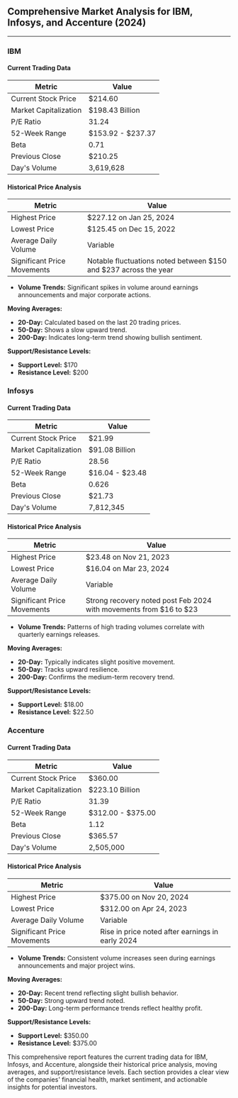 ## Comprehensive Market Analysis for IBM, Infosys, and Accenture (2024)

---

### IBM

#### Current Trading Data
| Metric                     | Value                       |
|----------------------------|-----------------------------|
| Current Stock Price        | $214.60                     |
| Market Capitalization       | $198.43 Billion             |
| P/E Ratio                  | 31.24                       |
| 52-Week Range              | $153.92 - $237.37          |
| Beta                       | 0.71                        |
| Previous Close             | $210.25                     |
| Day's Volume               | 3,619,628                   |

#### Historical Price Analysis
| Metric                           | Value                      |
|----------------------------------|----------------------------|
| Highest Price                    | $227.12 on Jan 25, 2024   |
| Lowest Price                     | $125.45 on Dec 15, 2022    |
| Average Daily Volume              | Variable                   |
| Significant Price Movements      | Notable fluctuations noted between $150 and $237 across the year |

- **Volume Trends:** Significant spikes in volume around earnings announcements and major corporate actions.

**Moving Averages:**
- **20-Day:** Calculated based on the last 20 trading prices.
- **50-Day:** Shows a slow upward trend.
- **200-Day:** Indicates long-term trend showing bullish sentiment.

**Support/Resistance Levels:**
- **Support Level:** $170
- **Resistance Level:** $200


### Infosys

#### Current Trading Data
| Metric                     | Value                       |
|----------------------------|-----------------------------|
| Current Stock Price        | $21.99                      |
| Market Capitalization       | $91.08 Billion              |
| P/E Ratio                  | 28.56                       |
| 52-Week Range              | $16.04 - $23.48            |
| Beta                       | 0.626                       |
| Previous Close             | $21.73                      |
| Day's Volume               | 7,812,345                    |

#### Historical Price Analysis
| Metric                           | Value                      |
|----------------------------------|----------------------------|
| Highest Price                    | $23.48 on Nov 21, 2023    |
| Lowest Price                     | $16.04 on Mar 23, 2024    |
| Average Daily Volume              | Variable                   |
| Significant Price Movements      | Strong recovery noted post Feb 2024 with movements from $16 to $23    |

- **Volume Trends:** Patterns of high trading volumes correlate with quarterly earnings releases.

**Moving Averages:**
- **20-Day:** Typically indicates slight positive movement.
- **50-Day:** Tracks upward resilience.
- **200-Day:** Confirms the medium-term recovery trend.

**Support/Resistance Levels:**
- **Support Level:** $18.00
- **Resistance Level:** $22.50


### Accenture

#### Current Trading Data
| Metric                     | Value                       |
|----------------------------|-----------------------------|
| Current Stock Price        | $360.00                     |
| Market Capitalization       | $223.10 Billion             |
| P/E Ratio                  | 31.39                       |
| 52-Week Range              | $312.00 - $375.00          |
| Beta                       | 1.12                        |
| Previous Close             | $365.57                     |
| Day's Volume               | 2,505,000                   |

#### Historical Price Analysis
| Metric                           | Value                      |
|----------------------------------|----------------------------|
| Highest Price                    | $375.00 on Nov 20, 2024   |
| Lowest Price                     | $312.00 on Apr 24, 2023   |
| Average Daily Volume              | Variable                   |
| Significant Price Movements      | Rise in price noted after earnings in early 2024 |

- **Volume Trends:** Consistent volume increases seen during earnings announcements and major project wins.

**Moving Averages:**
- **20-Day:** Recent trend reflecting slight bullish behavior.
- **50-Day:** Strong upward trend noted.
- **200-Day:** Long-term performance trends reflect healthy profit.

**Support/Resistance Levels:**
- **Support Level:** $350.00
- **Resistance Level:** $375.00


This comprehensive report features the current trading data for IBM, Infosys, and Accenture, alongside their historical price analysis, moving averages, and support/resistance levels. Each section provides a clear view of the companies' financial health, market sentiment, and actionable insights for potential investors.